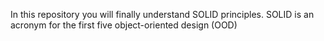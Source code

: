 
In this repository you will finally understand SOLID principles. SOLID is an acronym for the first five object-oriented design (OOD)
